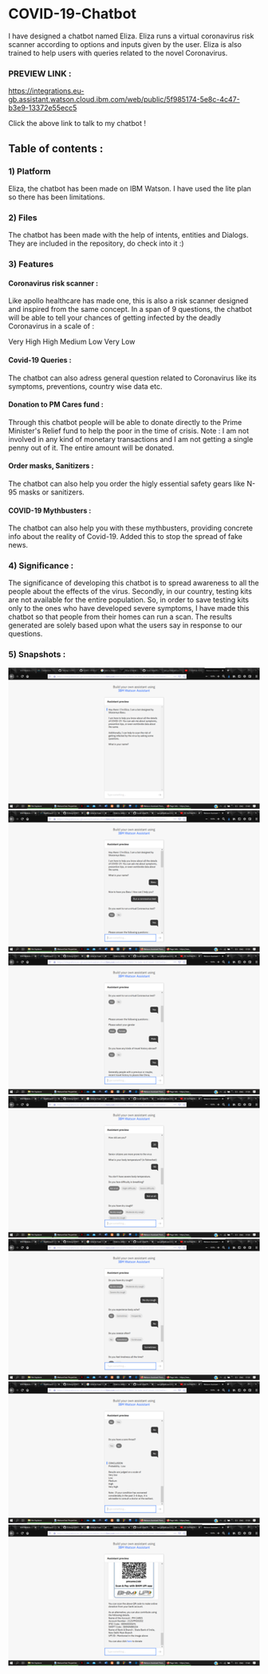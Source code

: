 # COVID-19-Chatbot
I have designed a chatbot named Eliza. Eliza runs a virtual coronavirus risk scanner according to options and inputs given by the user.
Eliza is also trained to help users with queries related to the novel Coronavirus.

### PREVIEW LINK :
 https://integrations.eu-gb.assistant.watson.cloud.ibm.com/web/public/5f985174-5e8c-4c47-b3e9-13372e55ecc5
 
 Click the above link to talk to my chatbot !

## Table of contents :
### 1) Platform
  Eliza, the chatbot has been made on IBM Watson. I have used the lite plan so there has been limitations.
### 2) Files
  The chatbot has been made with the help of intents, entities and Dialogs. They are included in the repository, do check into it :)
### 3) Features
#### Coronavirus risk scanner : 
Like apollo healthcare has made one, this is also a risk scanner designed and inspired from the same concept. In a span of 9 questions, the chatbot will be able to tell your chances of getting infected by the deadly Coronavirus in a scale of :

Very High
High
Medium
Low
Very Low

#### Covid-19 Queries :
The chatbot can also adress general question related to Coronavirus like its symptoms, preventions, country wise data etc.
#### Donation to PM Cares fund :
Through this chatbot people will be able to donate directly to the Prime Minister's Relief fund to help the poor in the time of crisis. 
Note : I am not involved in any kind of monetary transactions and I am not getting a single penny out of it. The entire amount will be donated.
#### Order masks, Sanitizers :
The chatbot can also help you order the higly essential safety gears like N-95 masks or sanitizers.
#### COVID-19 Mythbusters :
The chatbot can also help you with these mythbusters, providing concrete info about the reality of Covid-19. Added this to stop the spread of fake news.

### 4) Significance :
The significance of developing this chatbot is to spread awareness to all the people about the effects of the virus. Secondly, in our country, testing kits are not available for the entire population. So, in order to save testing kits only to the ones who have developed severe symptoms, I have made this chatbot so that people from their homes can run a scan. The results generated are solely based upon what the users say in response to our questions.
### 5) Snapshots :

![](Screenshot%20(224).png)
![](Screenshot%20(217).png)
![](Screenshot%20(218).png)
![](Screenshot%20(219).png)
![](Screenshot%20(220).png)
![](Screenshot%20(221).png)
![](Screenshot%20(223).png)

